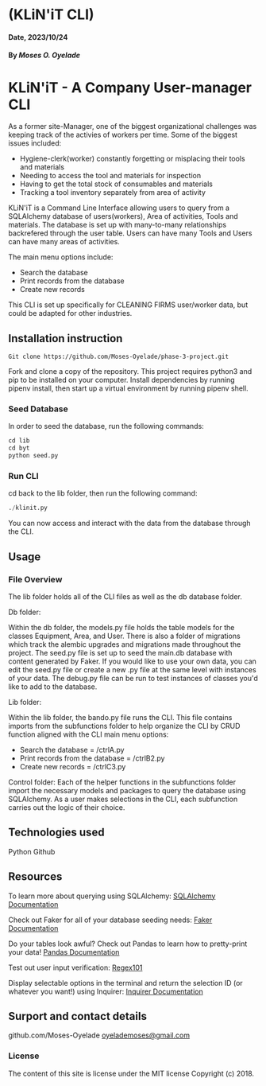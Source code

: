 # (KLiN'iT CLI)
#### Date, 2023/10/24
#### By *Moses O. Oyelade*

# KLiN'iT - A Company User-manager CLI
As a former site-Manager, one of the biggest organizational challenges was keeping track of the activies of workers per time. Some of the biggest issues included:

* Hygiene-clerk(worker) constantly forgetting or misplacing their tools and materials
* Needing to access the tool and materials for inspection
* Having to get the total stock of consumables and materials
* Tracking a tool inventory separately from area of activity

KLiN'iT is a Command Line Interface allowing users to query from a SQLAlchemy database of users(workers), Area of activities, Tools and materials. The database is set up with many-to-many relationships backrefered through the user table. Users can have many Tools and Users can have many areas of activities.

The main menu options include:

* Search the database
* Print records from the database
* Create new records

This CLI is set up specifically for CLEANING FIRMS user/worker data, but could be adapted for other industries.


## Installation instruction
```
Git clone https://github.com/Moses-Oyelade/phase-3-project.git
```

Fork and clone a copy of the repository. This project requires python3 and pip to be installed on your computer. Install dependencies by running pipenv install, then start up a virtual environment by running pipenv shell.

### Seed Database

In order to seed the database, run the following commands:

```python
cd lib
cd byt
python seed.py
```

### Run CLI

cd back to the lib folder, then run the following command:

```python
./klinit.py
```

You can now access and interact with the data from the database through the CLI.

## Usage

### File Overview

The lib folder holds all of the CLI files as well as the db database folder.

Db folder:

Within the db folder, the models.py file holds the table models for the classes Equipment, Area, and User. There is also a folder of migrations which track the alembic upgrades and migrations made throughout the project. The seed.py file is set up to seed the main.db database with content generated by Faker. If you would like to use your own data, you can edit the seed.py file or create a new .py file at the same level with instances of your data. The debug.py file can be run to test instances of classes you'd like to add to the database.

Lib folder:

Within the lib folder, the bando.py file runs the CLI. This file contains imports from the subfunctions folder to help organize the CLI by CRUD function aligned with the CLI main menu options:

* Search the database = /ctrlA.py
* Print records from the database = /ctrlB2.py
* Create new records = /ctrlC3.py

Control folder:
Each of the helper functions in the subfunctions folder import the necessary models and packages to query the database using SQLAlchemy. As a user makes selections in the CLI, each subfunction carries out the logic of their choice. 

## Technologies used
Python
Github

## Resources

To learn more about querying using SQLAlchemy: [SQLAlchemy Documentation](https://www.sqlalchemy.org/)

Check out Faker for all of your database seeding needs: [Faker Documentation](https://faker.readthedocs.io/en/master/)

Do your tables look awful? Check out Pandas to learn how to pretty-print your data! [Pandas Documentation](https://pandas.pydata.org/)

Test out user input verification: [Regex101](https://regex101.com/)

Display selectable options in the terminal and return the selection ID (or whatever you want!) using Inquirer: [Inquirer Documentation](https://pypi.org/project/inquirer/)


## Surport and contact details
github.com/Moses-Oyelade
oyelademoses@gmail.com
### License
The content of this site is license under the MIT license
Copyright (c) 2018.